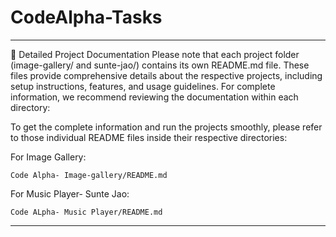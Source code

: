 # CodeAlpha-Tasks
---

📂 Detailed Project Documentation
Please note that each project folder (image-gallery/ and sunte-jao/) contains its own README.md file. These files provide comprehensive details about the respective projects, including setup instructions, features, and usage guidelines. For complete information, we recommend reviewing the documentation within each directory:

To get the complete information and run the projects smoothly, please refer to those individual README files inside their respective directories:

For Image Gallery:

```Code Alpha- Image-gallery/README.md```

For Music Player- Sunte Jao:
    
```Code ALpha- Music Player/README.md```


---

